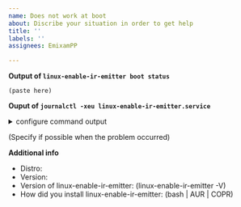 ```yaml
---
name: Does not work at boot
about: Discribe your situation in order to get help
title: ''
labels: ''
assignees: EmixamPP

---
```


<!--- Have you look at the wiki before open this issue ? -->

**Output of `linux-enable-ir-emitter boot status`**
```
(paste here)
```

**Ouput of `journalctl -xeu linux-enable-ir-emitter.service`**
<details><summary>configure command output</summary>

```
(paste here)
```
</details>

(Specify if possible when the problem occurred)

**Additional info**
 - Distro: 
 - Version: 
 - Version of linux-enable-ir-emitter: (linux-enable-ir-emitter -V)
 - How did you install linux-enable-ir-emitter: (bash | AUR | COPR)
